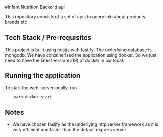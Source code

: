 #Infant Nutrition Backend api

This repository consists of a set of apis to query info about products, brands etc

## Tech Stack / Pre-requisites

This project is built using nestjs with fastify. The underlying database is mongodb. We have containerised the application using docker. So we just need to have the latest version(>19) of docker in our local.

## Running the application

To start the web-server locally, run

```bash
    yarn docker-start
```

## Notes

- We have chosen fastify as the underlying http server framework as it is very efficient and faster than the default express server 

